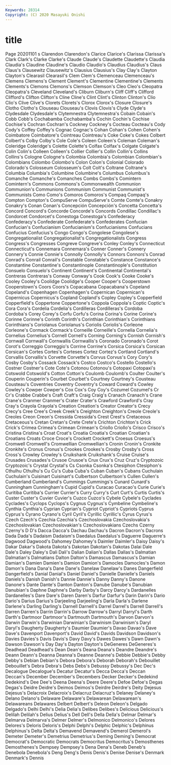 ```yaml
---
Keywords: 28314
Copyright: (C) 2020 Masayuki Onishi
---
```


# title
Page 20201101
s Clarendon Clarendon's Clarice Clarice's
Clarissa Clarissa's Clark Clark's Clarke Clarke's Claude Claude's Claudette Claudette's
Claudia Claudia's Claudine Claudine's Claudio Claudio's Claudius Claudius's Claus Claus's
Clausewitz Clausewitz's Clausius Clausius's Clay Clay's Clayton Clayton's Clearasil Clearasil's
Clem Clem's Clemenceau Clemenceau's Clemens Clemens's Clement Clement's Clementine Clementine's
Clements Clements's Clemons Clemons's Clemson Clemson's Cleo Cleo's Cleopatra Cleopatra's
Cleveland Cleveland's Cliburn Cliburn's Cliff Cliff's Clifford Clifford's Clifton Clifton's
Cline Cline's Clint Clint's Clinton Clinton's Clio Clio's Clive Clive's
Clorets Clorets's Clorox Clorox's Closure Closure's Clotho Clotho's Clouseau Clouseau's
Clovis Clovis's Clyde Clyde's Clydesdale Clydesdale's Clytemnestra Clytemnestra's Cobain Cobain's
Cobb Cobb's Cochabamba Cochabamba's Cochin Cochin's Cochise Cochise's Cochran Cochran's
Cockney Cockney's Cocteau Cocteau's Cody Cody's Coffey Coffey's Cognac Cognac's
Cohan Cohan's Cohen Cohen's Coimbatore Coimbatore's Cointreau Cointreau's Coke Coke's
Cokes Colbert Colbert's Colby Colby's Cole Cole's Coleen Coleen's Coleman
Coleman's Coleridge Coleridge's Colette Colette's Colfax Colfax's Colgate Colgate's Colin
Colin's Colleen Colleen's Collier Collier's Collin Collin's Collins Collins's Cologne
Cologne's Colombia Colombia's Colombian Colombian's Colombians Colombo Colombo's Colon Colon's
Colonial Colorado Colorado's Colosseum Colosseum's Colt Colt's Coltrane Coltrane's Columbia
Columbia's Columbine Columbine's Columbus Columbus's Comanche Comanche's Comanches Combs Combs's
Comintern Comintern's Commons Commons's Commonwealth Communion Communion's Communions Communism Communist
Communist's Communists Como Como's Comoros Comoros's Compaq Compaq's Compton Compton's
CompuServe CompuServe's Comte Comte's Conakry Conakry's Conan Conan's Concepción Concepción's
Concetta Concetta's Concord Concord's Concorde Concorde's Concords Condillac Condillac's Condorcet
Condorcet's Conestoga Conestoga's Confederacy Confederacy's Confederate Confederate's Confederates Confucian Confucian's
Confucianism Confucianism's Confucianisms Confucians Confucius Confucius's Congo Congo's Congolese Congolese's
Congregationalist Congregationalist's Congregationalists Congress Congress's Congresses Congreve Congreve's Conley Conley's
Connecticut Connecticut's Connemara Connemara's Conner Conner's Connery Connery's Connie Connie's
Connolly Connolly's Connors Connors's Conrad Conrad's Conrail Conrail's Constable Constable's
Constance Constance's Constantine Constantine's Constantinople Constantinople's Constitution Consuelo Consuelo's Continent
Continent's Continental Continental's Contreras Contreras's Conway Conway's Cook Cook's Cooke
Cooke's Cooley Cooley's Coolidge Coolidge's Cooper Cooper's Cooperstown Cooperstown's Coors
Coors's Copacabana Copacabana's Copeland Copeland's Copenhagen Copenhagen's Copernican Copernican's Copernicus
Copernicus's Copland Copland's Copley Copley's Copperfield Copperfield's Coppertone Coppertone's Coppola
Coppola's Coptic Coptic's Cora Cora's Cordelia Cordelia's Cordilleras Cordilleras's Cordoba
Cordoba's Corey Corey's Corfu Corfu's Corina Corina's Corine Corine's Corinne
Corinne's Corinth Corinth's Corinthian Corinthian's Corinthians Corinthians's Coriolanus Coriolanus's Coriolis
Coriolis's Corleone Corleone's Cormack Cormack's Corneille Corneille's Cornelia Cornelia's Cornelius
Cornelius's Cornell Cornell's Corning Corning's Cornish Cornish's Cornwall Cornwall's Cornwallis
Cornwallis's Coronado Coronado's Corot Corot's Correggio Correggio's Corrine Corrine's Corsica
Corsica's Corsican Corsican's Cortes Cortes's Corteses Cortez Cortez's Cortland Cortland's
Corvallis Corvallis's Corvette Corvette's Corvus Corvus's Cory Cory's Cosby Cosby's
Cossack Cossack's Costco Costco's Costello Costello's Costner Costner's Cote Cote's
Cotonou Cotonou's Cotopaxi Cotopaxi's Cotswold Cotswold's Cotton Cotton's Coulomb Coulomb's
Coulter Coulter's Couperin Couperin's Courbet Courbet's Courtney Courtney's Cousteau Cousteau's
Coventries Coventry Coventry's Coward Coward's Cowley Cowley's Cowper Cowper's Cox
Cox's Coy Coy's Cozumel Cozumel's Cr Cr's Crabbe Crabbe's Craft
Craft's Craig Craig's Cranach Cranach's Crane Crane's Cranmer Cranmer's Crater
Crater's Crawford Crawford's Cray Cray's Crayola Crayola's Creation Creation's Creator
Creator's Crecy Crecy's Cree Cree's Creek Creek's Creighton Creighton's Creole
Creole's Creoles Creon Creon's Cressida Cressida's Crest Crest's Cretaceous Cretaceous's
Cretan Cretan's Crete Crete's Crichton Crichton's Crick Crick's Crimea Crimea's
Crimean Crimean's Criollo Criollo's Crisco Crisco's Cristina Cristina's Croat Croat's
Croatia Croatia's Croatian Croatian's Croatians Croats Croce Croce's Crockett Crockett's
Croesus Croesus's Cromwell Cromwell's Cromwellian Cromwellian's Cronin Cronin's Cronkite Cronkite's
Cronus Cronus's Crookes Crookes's Crosby Crosby's Cross Cross's Crowley Crowley's
Cruikshank Cruikshank's Cruise Cruise's Crusades Crusades's Crusoe Crusoe's Crux Crux's
Cruz Cruz's Cryptozoic Cryptozoic's Crystal Crystal's Cs Csonka Csonka's Ctesiphon
Ctesiphon's Cthulhu Cthulhu's Cu Cu's Cuba Cuba's Cuban Cuban's Cubans
Cuchulain Cuchulain's Cuisinart Cuisinart's Culbertson Culbertson's Cullen Cullen's Cumberland Cumberland's
Cummings Cummings's Cunard Cunard's Cunningham Cunningham's Cupid Cupid's Curacao Curacao's
Curie Curie's Curitiba Curitiba's Currier Currier's Curry Curry's Curt Curt's
Curtis Curtis's Custer Custer's Cuvier Cuvier's Cuzco Cuzco's Cybele Cybele's
Cyclades Cyclades's Cyclops Cyclops's Cygnus Cygnus's Cymbeline Cymbeline's Cynthia Cynthia's
Cyprian Cyprian's Cypriot Cypriot's Cypriots Cyprus Cyprus's Cyrano Cyrano's Cyril
Cyril's Cyrillic Cyrillic's Cyrus Cyrus's Czech Czech's Czechia Czechia's Czechoslovakia
Czechoslovakia's Czechoslovakian Czechoslovakian's Czechoslovakians Czechs Czerny Czerny's D D's Dacca
Dacca's Dachau Dachau's Dacron Dacron's Dacrons Dada Dada's Dadaism Dadaism's
Daedalus Daedalus's Daguerre Daguerre's Dagwood Dagwood's Dahomey Dahomey's Daimler Daimler's
Daisy Daisy's Dakar Dakar's Dakota Dakota's Dakotan Dakotan's Dakotas Dalai
Dale Dale's Daley Daley's Dali Dali's Dalian Dalian's Dallas Dallas's
Dalmatian Dalmatian's Dalmatians Dalton Dalton's Damascus Damascus's Damian Damian's Damien
Damien's Damion Damion's Damocles Damocles's Damon Damon's Dana Dana's Dane
Dane's Danelaw Danelaw's Danes Dangerfield Dangerfield's Danial Danial's Daniel Daniel's
Danielle Danielle's Daniels Daniels's Danish Danish's Dannie Dannie's Danny Danny's
Danone Danone's Dante Dante's Danton Danton's Danube Danube's Danubian Danubian's
Daphne Daphne's Darby Darby's Darcy Darcy's Dardanelles Dardanelles's Dare Dare's
Daren Daren's Darfur Darfur's Darin Darin's Dario Dario's Darius Darius's
Darjeeling Darjeeling's Darla Darla's Darlene Darlene's Darling Darling's Darnell Darnell's
Darrel Darrel's Darrell Darrell's Darren Darren's Darrin Darrin's Darrow Darrow's
Darryl Darryl's Darth Darth's Dartmoor Dartmoor's Dartmouth Dartmouth's Darvon Darvon's
Darwin Darwin's Darwinian Darwinian's Darwinism Darwinism's Daryl Daryl's Daugherty Daugherty's
Daumier Daumier's Davao Davao's Dave Dave's Davenport Davenport's David David's
Davids Davidson Davidson's Davies Davies's Davis Davis's Davy Davy's Dawes
Dawes's Dawn Dawn's Dawson Dawson's Day Day's Dayton Dayton's DeGeneres
DeGeneres's Deadhead Deadhead's Dean Dean's Deana Deana's Deandre Deandre's Deann
Deann's Deanna Deanna's Deanne Deanne's Debbie Debbie's Debby Debby's Debian
Debian's Debora Debora's Deborah Deborah's Debouillet Debouillet's Debra Debra's Debs
Debs's Debussy Debussy's Dec Dec's Decalogue Decalogue's Decatur Decatur's Decca
Decca's Deccan Deccan's December December's Decembers Decker Decker's Dedekind Dedekind's
Dee Dee's Deena Deena's Deere Deere's Defoe Defoe's Degas Degas's
Deidre Deidre's Deimos Deimos's Deirdre Deirdre's Deity Dejesus Dejesus's Delacroix
Delacroix's Delacruz Delacruz's Delaney Delaney's Delano Delano's Delaware Delaware's Delawarean
Delawarean's Delawareans Delawares Delbert Delbert's Deleon Deleon's Delgado Delgado's Delhi
Delhi's Delia Delia's Delibes Delibes's Delicious Delicious's Delilah Delilah's Delius
Delius's Dell Dell's Della Della's Delmar Delmar's Delmarva Delmarva's Delmer
Delmer's Delmonico Delmonico's Delores Delores's Deloris Deloris's Delphi Delphi's Delphic
Delphic's Delphinus Delphinus's Delta Delta's Demavend Demavend's Demerol Demerol's Demeter
Demeter's Demetrius Demetrius's Deming Deming's Democrat Democrat's Democratic Democrats Democritus
Democritus's Demosthenes Demosthenes's Dempsey Dempsey's Dena Dena's Deneb Deneb's Denebola
Denebola's Deng Deng's Denis Denis's Denise Denise's Denmark Denmark's Dennis
